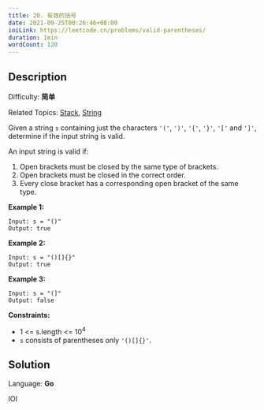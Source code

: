 ```yaml
---
title: 20. 有效的括号
date: 2021-09-25T00:26:46+08:00
ioiLink: https://leetcode.cn/problems/valid-parentheses/
duration: 1min
wordCount: 120
---
```


## Description

Difficulty: **简单**

Related Topics: [Stack](https://leetcode.cn/tag/https://leetcode.cn/tag/stack//), [String](https://leetcode.cn/tag/https://leetcode.cn/tag/string//)


Given a string `s` containing just the characters `'('`, `')'`, `'{'`, `'}'`, `'['` and `']'`, determine if the input string is valid.

An input string is valid if:

1.  Open brackets must be closed by the same type of brackets.
2.  Open brackets must be closed in the correct order.
3.  Every close bracket has a corresponding open bracket of the same type.

**Example 1:**

```
Input: s = "()"
Output: true
```

**Example 2:**

```
Input: s = "()[]{}"
Output: true
```

**Example 3:**

```
Input: s = "(]"
Output: false
```

**Constraints:**

*   1 <= s.length <= 10<sup>4</sup>
*   `s` consists of parentheses only `'()[]{}'`.


## Solution

Language: **Go**

IOI
